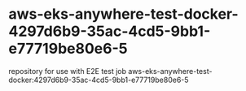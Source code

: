 # aws-eks-anywhere-test-docker-4297d6b9-35ac-4cd5-9bb1-e77719be80e6-5
repository for use with E2E test job aws-eks-anywhere-test-docker:4297d6b9-35ac-4cd5-9bb1-e77719be80e6-5
